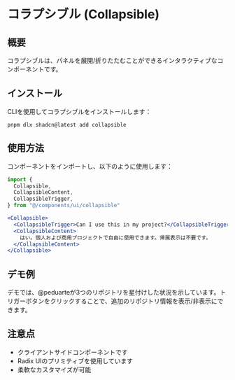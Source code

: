 # コラプシブル (Collapsible)

## 概要

コラプシブルは、パネルを展開/折りたたむことができるインタラクティブなコンポーネントです。

## インストール

CLIを使用してコラプシブルをインストールします：

```
pnpm dlx shadcn@latest add collapsible
```

## 使用方法

コンポーネントをインポートし、以下のように使用します：

```jsx
import {
  Collapsible,
  CollapsibleContent,
  CollapsibleTrigger,
} from "@/components/ui/collapsible"

<Collapsible>
  <CollapsibleTrigger>Can I use this in my project?</CollapsibleTrigger>
  <CollapsibleContent>
    はい。個人および商用プロジェクトで自由に使用できます。帰属表示は不要です。
  </CollapsibleContent>
</Collapsible>
```

## デモ例

デモでは、@peduarteが3つのリポジトリを星付けした状況を示しています。トリガーボタンをクリックすることで、追加のリポジトリ情報を表示/非表示にできます。

## 注意点

- クライアントサイドコンポーネントです
- Radix UIのプリミティブを使用しています
- 柔軟なカスタマイズが可能
